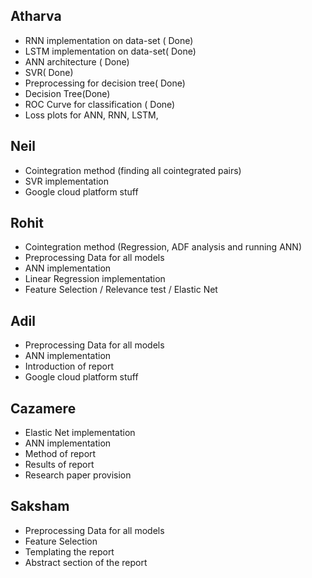 ## Atharva

- RNN implementation on data-set (  Done)
- LSTM implementation on data-set( Done)
- ANN architecture ( Done)
- SVR( Done)
- Preprocessing for decision tree( Done)
- Decision Tree(Done)
- ROC Curve for classification ( Done)
- Loss plots for ANN, RNN, LSTM, 

## Neil

- Cointegration method (finding all cointegrated pairs)
- SVR implementation
- Google cloud platform stuff

## Rohit
- Cointegration method (Regression, ADF analysis and running ANN)
- Preprocessing Data for all models 
- ANN implementation
- Linear Regression implementation
- Feature Selection / Relevance test / Elastic Net

## Adil
- Preprocessing Data for all models
- ANN implementation
- Introduction of report 
- Google cloud platform stuff

## Cazamere
- Elastic Net implementation
- ANN implementation
- Method of report
- Results of report
- Research paper provision


## Saksham 
- Preprocessing Data for all models
- Feature Selection 
- Templating the report
- Abstract section of the report
